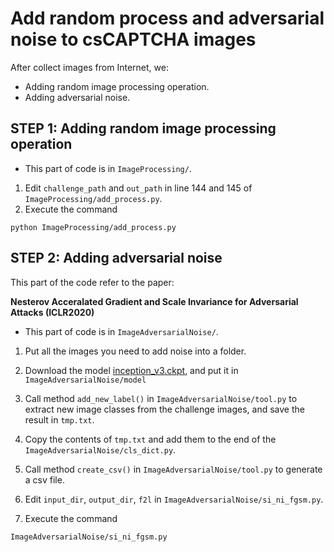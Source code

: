 # Add random process and adversarial noise to csCAPTCHA images

After collect images from Internet, we: 

- Adding random image processing operation. 
- Adding adversarial noise.

## STEP 1: Adding random image processing operation

- This part of code is in `ImageProcessing/`.
1. Edit `challenge_path` and `out_path` in line 144 and 145 of `ImageProcessing/add_process.py`.
2. Execute the command
```
python ImageProcessing/add_process.py
```

## STEP 2: Adding adversarial noise

This part of the code refer to the paper:

**Nesterov Acceralated Gradient and Scale Invariance for Adversarial Attacks (ICLR2020)**

- This part of code is in `ImageAdversarialNoise/`.
1. Put all the images you need to add noise into a folder.

2. Download the model  [inception_v3.ckpt](https://pan.baidu.com/s/1IoKTSRwVPJ0_Bpk4rpaU6A?pwd=1inc), and put it in `ImageAdversarialNoise/model`

3. Call method `add_new_label()` in `ImageAdversarialNoise/tool.py` to extract new image classes from the challenge images, and save the result in `tmp.txt`.

4. Copy the contents of `tmp.txt` and add them to the end of the `ImageAdversarialNoise/cls_dict.py`.

5. Call method `create_csv()` in `ImageAdversarialNoise/tool.py` to generate a csv file.

6. Edit `input_dir`, `output_dir`, `f2l` in `ImageAdversarialNoise/si_ni_fgsm.py`. 

7. Execute the command
```
ImageAdversarialNoise/si_ni_fgsm.py
```


